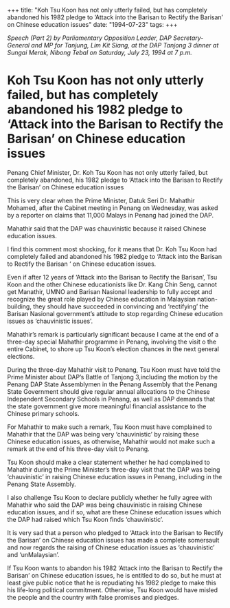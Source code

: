 +++ 
title: "Koh Tsu Koon has not only utterly failed, but has completely abandoned his 1982 pledge to ‘Attack into the Barisan to Rectify the Barisan’ on Chinese education issues"
date: "1994-07-23"
tags:
+++

_Speech (Part 2) by Parliamentary Opposition Leader, DAP Secretary-General and MP for Tanjung, Lim Kit Siang, at the DAP Tanjong 3 dinner at Sungai Merak, Nibong Tebal on Saturday, July 23, 1994 at 7 p.m._

# Koh Tsu Koon has not only utterly failed, but has completely abandoned his 1982 pledge to ‘Attack into the Barisan to Rectify the Barisan’ on Chinese education issues

Penang Chief Minister, Dr. Koh Tsu Koon has not only utterly failed, but completely abandoned, his 1982 pledge to ‘Attack into the Barisan to Rectify the Barisan’ on Chinese education issues</u>

This is very clear when the Prime Minister, Datuk Seri Dr. Mahathir Mohamed, after the Cabinet meeting in Penang on Wednesday, was asked by a reporter on claims that 11,000 Malays in Penang had joined the DAP.

Mahathir said that the DAP was chauvinistic because it raised Chinese education issues.

I find this comment most shocking, for it means that Dr. Koh Tsu Koon had completely failed and abandoned his 1982 pledge to ‘Attack into the Barisan to Rectify the Barisan ‘ on Chinese education issues.

Even if after 12 years of ‘Attack into the Barisan to Rectify the Barisan’, Tsu Koon and the other Chinese educationists like Dr. Kang Chin Seng, cannot get Manathir, UMNO and Barisan Nasional leadership to fully accept and recognize the great role played by Chinese education in Malaysian nation-building, they should have succeeded in convincing and ‘rectifying’ the Barisan Nasional government’s attitude to stop regarding Chinese education issues as ‘chauvinistic issues’.

Mahathir’s remark is particularly significant because I came at the end of a three-day special Mahathir programme in Penang, involving the visit o the entire Cabinet, to shore up Tsu Koon’s election chances in the next general elections.

During the three-day Mahathir visit to Penang, Tsu Koon must have told the Prime Minister about DAP’s Battle of Tanjong 3,including the motion by the Penang DAP State Assemblymen in the Penang Assembly that the Penang State Government should give regular annual allocations to the Chinese Independent Secondary Schools in Penang, as well as DAP demands that the state government give more meaningful financial assistance to the Chinese primary schools.

For Mahathir to make such a remark, Tsu Koon must have complained to Mahathir that the DAP was being very ‘chauvinistic’ by raising these Chinese education issues, as otherwise, Mahathir would not make such a remark at the end of his three-day visit to Penang.

Tsu Koon should make a clear statement whether he had complained to Mahathir during the Prime Minister’s three-day visit that the DAP was being ‘chauvinistic’ in raising Chinese education issues in Penang, including in the Penang State Assembly.

I also challenge Tsu Koon to declare publicly whether he fully agree with Mahathir who said the DAP was being chauvinistic in raising Chinese education issues, and if so, what are these Chinese education issues which the DAP had raised which Tsu Koon finds ‘chauvinistic’.

It is very sad that a person who pledged to ‘Attack into the Barisan to Rectify the Barisan’ on Chinese education issues has made a complete somersault and now regards the raising of Chinese education issues as ‘chauvinistic’ and ‘unMalaysian’.

If Tsu Koon wants to abandon his 1982 ‘Attack into the Barisan to Rectify the Barisan’ on Chinese education issues, he is entitled to do so, but he must at least give public notice that he is repudiating his 1982 pledge to make this his life-long political commitment. Otherwise, Tsu Koon would have misled the people and the country with false promises and pledges.
 
